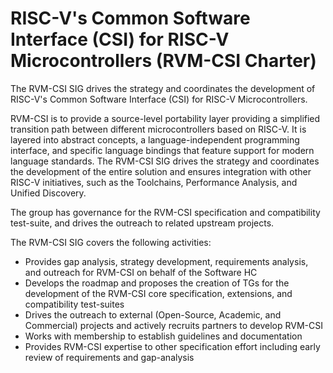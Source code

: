 # RISC-V&apos;s Common Software Interface (CSI) for RISC-V Microcontrollers (RVM-CSI Charter)

The RVM-CSI SIG drives the strategy and coordinates the development of RISC-V&apos;s Common Software Interface (CSI) for RISC-V Microcontrollers.

RVM-CSI is to provide a source-level portability layer providing a simplified transition path between different microcontrollers based on RISC-V.  It is layered into abstract concepts, a language-independent programming interface, and specific language bindings that feature support for modern language standards.  The RVM-CSI SIG drives the strategy and coordinates the development of the entire solution and ensures integration with other RISC-V initiatives, such as the Toolchains, Performance Analysis, and Unified Discovery.

The group has governance for the RVM-CSI specification and compatibility test-suite, and drives the outreach to related upstream projects.

The RVM-CSI SIG covers the following activities:

 - Provides gap analysis, strategy development, requirements analysis, and outreach for RVM-CSI on behalf of the Software HC
 - Develops the roadmap and proposes the creation of TGs for the development of the RVM-CSI core specification, extensions, and compatibility test-suites
 - Drives the outreach to external (Open-Source, Academic, and Commercial) projects and actively recruits partners to develop RVM-CSI
 - Works with membership to establish guidelines and documentation
 - Provides RVM-CSI expertise to other specification effort including early review of requirements and gap-analysis

